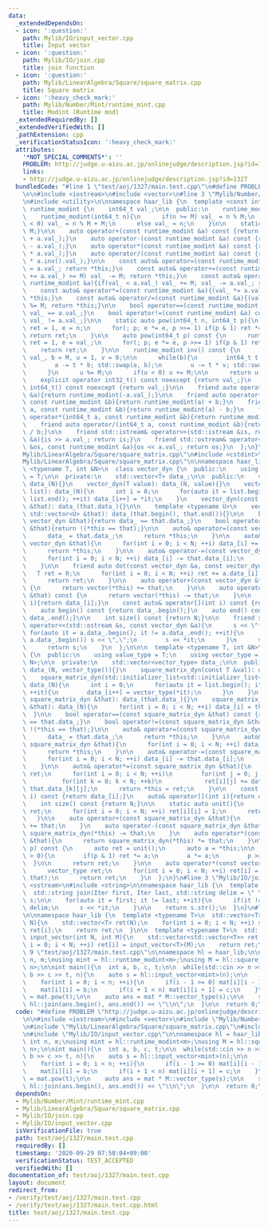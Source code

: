 ```yaml
---
data:
  _extendedDependsOn:
  - icon: ':question:'
    path: Mylib/IO/input_vector.cpp
    title: Input vector
  - icon: ':question:'
    path: Mylib/IO/join.cpp
    title: join function
  - icon: ':question:'
    path: Mylib/LinearAlgebra/Square/square_matrix.cpp
    title: Square matrix
  - icon: ':heavy_check_mark:'
    path: Mylib/Number/Mint/runtime_mint.cpp
    title: Modint (Runtime mod)
  _extendedRequiredBy: []
  _extendedVerifiedWith: []
  _pathExtension: cpp
  _verificationStatusIcon: ':heavy_check_mark:'
  attributes:
    '*NOT_SPECIAL_COMMENTS*': ''
    PROBLEM: http://judge.u-aizu.ac.jp/onlinejudge/description.jsp?id=1327
    links:
    - http://judge.u-aizu.ac.jp/onlinejudge/description.jsp?id=1327
  bundledCode: "#line 1 \"test/aoj/1327/main.test.cpp\"\n#define PROBLEM \"http://judge.u-aizu.ac.jp/onlinejudge/description.jsp?id=1327\"\
    \n\n#include <iostream>\n#include <vector>\n#line 3 \"Mylib/Number/Mint/runtime_mint.cpp\"\
    \n#include <utility>\n\nnamespace haar_lib {\n  template <const int &M>\n  class\
    \ runtime_modint {\n    int64_t val_;\n\n  public:\n    runtime_modint(): val_(0){}\n\
    \    runtime_modint(int64_t n){\n      if(n >= M) val_ = n % M;\n      else if(n\
    \ < 0) val_ = n % M + M;\n      else val_ = n;\n    }\n\n    static auto mod(){return\
    \ M;}\n\n    auto operator+(const runtime_modint &a) const {return runtime_modint(val_\
    \ + a.val_);}\n    auto operator-(const runtime_modint &a) const {return runtime_modint(val_\
    \ - a.val_);}\n    auto operator*(const runtime_modint &a) const {return runtime_modint(val_\
    \ * a.val_);}\n    auto operator/(const runtime_modint &a) const {return runtime_modint(val_\
    \ * a.inv().val_);}\n\n    const auto& operator=(const runtime_modint &a){val_\
    \ = a.val_; return *this;}\n    const auto& operator+=(const runtime_modint &a){if((val_\
    \ += a.val_) >= M) val_ -= M; return *this;}\n    const auto& operator-=(const\
    \ runtime_modint &a){if(val_ < a.val_) val_ += M; val_ -= a.val_; return *this;}\n\
    \    const auto& operator*=(const runtime_modint &a){(val_ *= a.val_) %= M; return\
    \ *this;}\n    const auto& operator/=(const runtime_modint &a){(val_ *= a.inv().val_)\
    \ %= M; return *this;}\n\n    bool operator==(const runtime_modint &a) const {return\
    \ val_ == a.val_;}\n    bool operator!=(const runtime_modint &a) const {return\
    \ val_ != a.val_;}\n\n    static auto pow(int64_t n, int64_t p){\n      runtime_modint\
    \ ret = 1, e = n;\n      for(; p; e *= e, p >>= 1) if(p & 1) ret *= e;\n     \
    \ return ret;\n    }\n\n    auto pow(int64_t p) const {\n      runtime_modint\
    \ ret = 1, e = val_;\n      for(; p; e *= e, p >>= 1) if(p & 1) ret *= e;\n  \
    \    return ret;\n    }\n\n    runtime_modint inv() const {\n      int64_t a =\
    \ val_, b = M, u = 1, v = 0;\n\n      while(b){\n        int64_t t = a / b;\n\
    \        a -= t * b; std::swap(a, b);\n        u -= t * v; std::swap(u, v);\n\
    \      }\n      u %= M;\n      if(u < 0) u += M;\n\n      return u;\n    }\n\n\
    \    explicit operator int32_t() const noexcept {return val_;}\n    explicit operator\
    \ int64_t() const noexcept {return val_;}\n\n    friend auto operator-(const runtime_modint\
    \ &a){return runtime_modint(-a.val_);}\n\n    friend auto operator+(int64_t a,\
    \ const runtime_modint &b){return runtime_modint(a) + b;}\n    friend auto operator-(int64_t\
    \ a, const runtime_modint &b){return runtime_modint(a) - b;}\n    friend auto\
    \ operator*(int64_t a, const runtime_modint &b){return runtime_modint(a) * b;}\n\
    \    friend auto operator/(int64_t a, const runtime_modint &b){return runtime_modint(a)\
    \ / b;}\n\n    friend std::istream& operator>>(std::istream &is, runtime_modint\
    \ &a){is >> a.val_; return is;}\n    friend std::ostream& operator<<(std::ostream\
    \ &os, const runtime_modint &a){os << a.val_; return os;}\n  };\n}\n#line 4 \"\
    Mylib/LinearAlgebra/Square/square_matrix.cpp\"\n#include <cstdint>\n#line 6 \"\
    Mylib/LinearAlgebra/Square/square_matrix.cpp\"\n\nnamespace haar_lib {\n  template\
    \ <typename T, int &N>\n  class vector_dyn {\n  public:\n    using value_type\
    \ = T;\n\n  private:\n    std::vector<T> data_;\n\n  public:\n    vector_dyn():\
    \ data_(N){}\n    vector_dyn(T value): data_(N, value){}\n    vector_dyn(std::initializer_list<T>\
    \ list): data_(N){\n      int i = 0;\n      for(auto it = list.begin(); it !=\
    \ list.end(); ++it) data_[i++] = *it;\n    }\n    vector_dyn(const vector_dyn\
    \ &that): data_(that.data_){}\n\n    template <typename U>\n    vector_dyn(const\
    \ std::vector<U> &that): data_(that.begin(), that.end()){}\n\n    bool operator==(const\
    \ vector_dyn &that){return data_ == that.data_;}\n    bool operator!=(const vector_dyn\
    \ &that){return !(*this == that);}\n\n    auto& operator=(const vector_dyn &that){\n\
    \      data_ = that.data_;\n      return *this;\n    }\n\n    auto& operator+=(const\
    \ vector_dyn &that){\n      for(int i = 0; i < N; ++i) data_[i] += that.data_[i];\n\
    \      return *this;\n    }\n\n    auto& operator-=(const vector_dyn &that){\n\
    \      for(int i = 0; i < N; ++i) data_[i] -= that.data_[i];\n      return *this;\n\
    \    }\n\n    friend auto dot(const vector_dyn &a, const vector_dyn &b){\n   \
    \   T ret = 0;\n      for(int i = 0; i < N; ++i) ret += a.data_[i] * b.data_[i];\n\
    \      return ret;\n    }\n\n    auto operator+(const vector_dyn &that) const\
    \ {\n      return vector(*this) += that;\n    }\n\n    auto operator-(const vector_dyn\
    \ &that) const {\n      return vector(*this) -= that;\n    }\n\n    auto& operator[](int\
    \ i){return data_[i];}\n    const auto& operator[](int i) const {return data_[i];}\n\
    \    auto begin() const {return data_.begin();}\n    auto end() const {return\
    \ data_.end();}\n\n    int size() const {return N;}\n\n    friend std::ostream&\
    \ operator<<(std::ostream &s, const vector_dyn &a){\n      s << \"{\";\n     \
    \ for(auto it = a.data_.begin(); it != a.data_.end(); ++it){\n        if(it !=\
    \ a.data_.begin()) s << \",\";\n        s << *it;\n      }\n      s << \"}\";\n\
    \      return s;\n    }\n  };\n\n\n  template <typename T, int &N>\n  class square_matrix_dyn\
    \ {\n  public:\n    using value_type = T;\n    using vector_type = vector_dyn<T,\
    \ N>;\n\n  private:\n    std::vector<vector_type> data_;\n\n  public:\n    square_matrix_dyn():\
    \ data_(N, vector_type()){}\n    square_matrix_dyn(const T &val): data_(N, vector_type(val)){}\n\
    \    square_matrix_dyn(std::initializer_list<std::initializer_list<T>> list):\
    \ data_(N){\n      int i = 0;\n      for(auto it = list.begin(); it != list.end();\
    \ ++it){\n        data_[i++] = vector_type(*it);\n      }\n    }\n    square_matrix_dyn(const\
    \ square_matrix_dyn &that): data_(that.data_){}\n    square_matrix_dyn(const std::vector<std::vector<T>>\
    \ &that): data_(N){\n      for(int i = 0; i < N; ++i) data_[i] = that[i];\n  \
    \  }\n\n    bool operator==(const square_matrix_dyn &that) const {return data_\
    \ == that.data_;}\n    bool operator!=(const square_matrix_dyn &that) const {return\
    \ !(*this == that);}\n\n    auto& operator=(const square_matrix_dyn &that){\n\
    \      data_ = that.data_;\n      return *this;\n    }\n\n    auto& operator+=(const\
    \ square_matrix_dyn &that){\n      for(int i = 0; i < N; ++i) data_[i] += that.data_[i];\n\
    \      return *this;\n    }\n\n    auto& operator-=(const square_matrix_dyn &that){\n\
    \      for(int i = 0; i < N; ++i) data_[i] -= that.data_[i];\n      return *this;\n\
    \    }\n\n    auto& operator*=(const square_matrix_dyn &that){\n      square_matrix_dyn\
    \ ret;\n      for(int i = 0; i < N; ++i)\n        for(int j = 0; j < N; ++j)\n\
    \          for(int k = 0; k < N; ++k)\n            ret[i][j] += data_[i][k] *\
    \ that.data_[k][j];\n      return *this = ret;\n    }\n\n    const auto& operator[](int\
    \ i) const {return data_[i];}\n    auto& operator[](int i){return data_[i];}\n\
    \    int size() const {return N;}\n\n    static auto unit(){\n      square_matrix_dyn\
    \ ret;\n      for(int i = 0; i < N; ++i) ret[i][i] = 1;\n      return ret;\n \
    \   }\n\n    auto operator+(const square_matrix_dyn &that){\n      return square_matrix_dyn(*this)\
    \ += that;\n    }\n    auto operator-(const square_matrix_dyn &that){\n      return\
    \ square_matrix_dyn(*this) -= that;\n    }\n    auto operator*(const square_matrix_dyn\
    \ &that){\n      return square_matrix_dyn(*this) *= that;\n    }\n\n    auto pow(uint64_t\
    \ p) const {\n      auto ret = unit();\n      auto a = *this;\n\n      while(p\
    \ > 0){\n        if(p & 1) ret *= a;\n        a *= a;\n        p >>= 1;\n    \
    \  }\n\n      return ret;\n    }\n\n    auto operator*(const vector_type &that){\n\
    \      vector_type ret;\n      for(int i = 0; i < N; ++i) ret[i] = dot(data_[i],\
    \ that);\n      return ret;\n    }\n  };\n}\n#line 3 \"Mylib/IO/join.cpp\"\n#include\
    \ <sstream>\n#include <string>\n\nnamespace haar_lib {\n  template <typename Iter>\n\
    \  std::string join(Iter first, Iter last, std::string delim = \" \"){\n    std::stringstream\
    \ s;\n\n    for(auto it = first; it != last; ++it){\n      if(it != first) s <<\
    \ delim;\n      s << *it;\n    }\n\n    return s.str();\n  }\n}\n#line 4 \"Mylib/IO/input_vector.cpp\"\
    \n\nnamespace haar_lib {\n  template <typename T>\n  std::vector<T> input_vector(int\
    \ N){\n    std::vector<T> ret(N);\n    for(int i = 0; i < N; ++i) std::cin >>\
    \ ret[i];\n    return ret;\n  }\n\n  template <typename T>\n  std::vector<std::vector<T>>\
    \ input_vector(int N, int M){\n    std::vector<std::vector<T>> ret(N);\n    for(int\
    \ i = 0; i < N; ++i) ret[i] = input_vector<T>(M);\n    return ret;\n  }\n}\n#line\
    \ 9 \"test/aoj/1327/main.test.cpp\"\n\nnamespace hl = haar_lib;\n\nstatic int\
    \ n, m;\nusing mint = hl::runtime_modint<m>;\nusing M = hl::square_matrix_dyn<mint,\
    \ n>;\n\nint main(){\n  int a, b, c, t;\n\n  while(std::cin >> n >> m >> a >>\
    \ b >> c >> t, n){\n    auto s = hl::input_vector<mint>(n);\n\n    M mat;\n\n\
    \    for(int i = 0; i < n; ++i){\n      if(i - 1 >= 0) mat[i][i - 1] = a;\n  \
    \    mat[i][i] = b;\n      if(i + 1 < n) mat[i][i + 1] = c;\n    }\n\n    mat\
    \ = mat.pow(t);\n\n    auto ans = mat * M::vector_type(s);\n\n    std::cout <<\
    \ hl::join(ans.begin(), ans.end()) << \"\\n\";\n  }\n\n  return 0;\n}\n"
  code: "#define PROBLEM \"http://judge.u-aizu.ac.jp/onlinejudge/description.jsp?id=1327\"\
    \n\n#include <iostream>\n#include <vector>\n#include \"Mylib/Number/Mint/runtime_mint.cpp\"\
    \n#include \"Mylib/LinearAlgebra/Square/square_matrix.cpp\"\n#include \"Mylib/IO/join.cpp\"\
    \n#include \"Mylib/IO/input_vector.cpp\"\n\nnamespace hl = haar_lib;\n\nstatic\
    \ int n, m;\nusing mint = hl::runtime_modint<m>;\nusing M = hl::square_matrix_dyn<mint,\
    \ n>;\n\nint main(){\n  int a, b, c, t;\n\n  while(std::cin >> n >> m >> a >>\
    \ b >> c >> t, n){\n    auto s = hl::input_vector<mint>(n);\n\n    M mat;\n\n\
    \    for(int i = 0; i < n; ++i){\n      if(i - 1 >= 0) mat[i][i - 1] = a;\n  \
    \    mat[i][i] = b;\n      if(i + 1 < n) mat[i][i + 1] = c;\n    }\n\n    mat\
    \ = mat.pow(t);\n\n    auto ans = mat * M::vector_type(s);\n\n    std::cout <<\
    \ hl::join(ans.begin(), ans.end()) << \"\\n\";\n  }\n\n  return 0;\n}\n"
  dependsOn:
  - Mylib/Number/Mint/runtime_mint.cpp
  - Mylib/LinearAlgebra/Square/square_matrix.cpp
  - Mylib/IO/join.cpp
  - Mylib/IO/input_vector.cpp
  isVerificationFile: true
  path: test/aoj/1327/main.test.cpp
  requiredBy: []
  timestamp: '2020-09-29 07:58:04+09:00'
  verificationStatus: TEST_ACCEPTED
  verifiedWith: []
documentation_of: test/aoj/1327/main.test.cpp
layout: document
redirect_from:
- /verify/test/aoj/1327/main.test.cpp
- /verify/test/aoj/1327/main.test.cpp.html
title: test/aoj/1327/main.test.cpp
---
```

